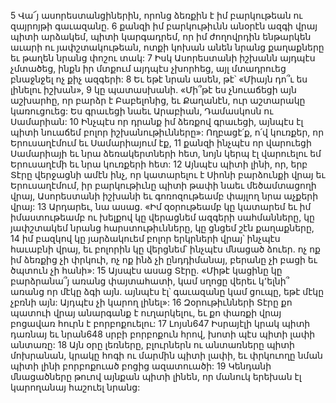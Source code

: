 5 Վա՜յ ասորեստանցիներին,
որոնց ձեռքին է իմ բարկութեան ու զայրոյթի գաւազանը.
6 քանզի իմ բարկութիւնն անօրէն ազգի վրայ պիտի արձակեմ,
պիտի կարգադրեմ, որ իմ ժողովրդին ենթարկեն աւարի ու յափշտակութեան,
ոտքի կոխան անեն նրանց քաղաքները եւ թաղեն նրանց փոշու տակ:
7 Իսկ Ասորեստանի իշխանն այդպէս չմտածեց,
ինքն իր մտքում այդպէս չխորհեց,
այլ մտադրուեց բնաջնջել ոչ քիչ ազգերի:
8 Եւ եթէ նրան ասեն, թէ՝ «Միայն դո՞ւ ես լինելու իշխան»,
9 կը պատասխանի. «Մի՞թէ ես չնուաճեցի այն աշխարհը,
որ բարձր է Բաբելոնից,
եւ Քաղանէն, ուր աշտարակը կառուցուեց:
Ես գրաւեցի նաեւ Արաբիան,
Դամասկոսն ու Սամարիան:
10 Ինչպէս որ դրանք իմ ձեռքով գրաւեցի,
այնպէս էլ պիտի նուաճեմ բոլոր իշխանութիւնները»:
Ողբացէ՛ք, ո՛վ կուռքեր, որ Երուսաղէմում եւ Սամարիայում էք,
11 քանզի ինչպէս որ վարուեցի Սամարիայի եւ նրա ձեռակերտների հետ,
նոյն կերպ էլ վարուելու եմ Երուսաղէմի եւ նրա կուռքերի հետ:
12 Այնպէս պիտի լինի, որ, երբ Տէրը վերջացնի ամէն ինչ, որ կատարելու է Սիոնի բարձունքի վրայ եւ Երուսաղէմում, իր բարկութիւնը պիտի թափի նաեւ մեծամտացողի վրայ, Ասորեստանի իշխանի եւ գոռոզութեամբ փայլող նրա աչքերի վրայ:
13 Արդարեւ, նա ասաց.
«Իմ զօրութեամբ կը կատարեմ
եւ իմ իմաստութեամբ ու խելքով կը վերացնեմ ազգերի սահմանները,
կը յափշտակեմ նրանց հարստութիւնները,
կը ցնցեմ շէն քաղաքները,
14 իմ բազկով կը յարձակուեմ բոլոր երկրների վրայ՝
ինչպէս հաւաբնի վրայ,
եւ բոլորին կը վերցնեմ՝ ինչպէս մնացած ձուեր.
ոչ ոք իմ ձեռքից չի փրկուի,
ոչ ոք ինձ չի ընդդիմանայ,
բերանը չի բացի եւ ծպտուն չի հանի»:
15 Այսպէս ասաց Տէրը.
«Միթէ կացինը կը բարձրանա՞յ առանց փայտահատի,
կամ սղոցը վերեւ կ՚ելնի՞ առանց որ մէկը ձգի այն.
այնպէս էլ՝ գաւազանը կամ ցուպը,
եթէ մէկը չբռնի այն: Այդպէս չի կարող լինել»:
16 Զօրութիւնների Տէրը քո պատուի վրայ անարգանք է ուղարկելու,
եւ քո փառքի վրայ բոցավառ հուրն է բորբոքուելու:
17 Լոյսն647 Իսրայէլի կրակ պիտի դառնայ եւ նրան648 սրբի բորբոքուն հրով,
խոտի պէս պիտի լափի անտառը:
18 Այն օրը լեռները, բլուրներն ու անտառները պիտի մոխրանան,
կրակը հոգի ու մարմին պիտի լափի,
եւ փրկուողը նման պիտի լինի բորբոքուած բոցից ազատուածի:
19 Կենդանի մնացածները թուով այնքան պիտի լինեն,
որ մանուկ երեխան էլ կարողանայ հաշուել նրանց:
